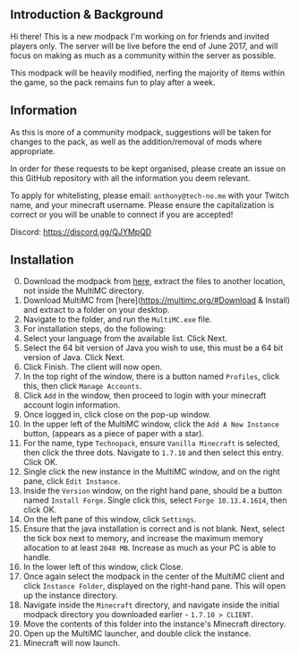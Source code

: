 ## Introduction & Background

Hi there! This is a new modpack I'm working on for friends and invited players only. The server will be live before the end of June 2017, and will focus on making as much as a community within the server as possible.

This modpack will be heavily modified, nerfing the majority of items within the game, so the pack remains fun to play after a week.

## Information

As this is more of a community modpack, suggestions will be taken for changes to the pack, as well as the addition/removal of mods where appropriate.

In order for these requests to be kept organised, please create an issue on this GitHub repository with all the information you deem relevant.

To apply for whitelisting, please email: `anthony@tech-no.me` with your Twitch name, and your minecraft username. Please ensure the capitalization is correct or you will be unable to connect if you are accepted!

Discord: https://discord.gg/QJYMpQD

## Installation

0. Download the modpack from [here](https://github.com/Technoblazed/minecraft-technopack/archive/master.zip), extract the files to another location, not inside the MultiMC directory.
1. Download MultiMC from [here](https://multimc.org/#Download & Install) and extract to a folder on your desktop.
2. Navigate to the folder, and run the `MultiMC.exe` file.
3. For installation steps, do the following:
  1. Select your language from the available list. Click Next.
  2. Select the 64 bit version of Java you wish to use, this must be a 64 bit version of Java. Click Next.
  3. Click Finish. The client will now open.
4. In the top right of the window, there is a button named `Profiles`, click this, then click `Manage Accounts`.
5. Click `Add` in the window, then proceed to login with your minecraft account login information.
6. Once logged in, click close on the pop-up window.
7. In the upper left of the MultiMC window, click the `Add A New Instance` button, (appears as a piece of paper with a star).
8. For the name, type `Technopack`, ensure `Vanilla Minecraft` is selected, then click the three dots. Navigate to `1.7.10` and then select this entry. Click OK.
9. Single click the new instance in the MultiMC window, and on the right pane, click `Edit Instance`.
10. Inside the `Version` window, on the right hand pane, should be a button named `Install Forge`. Single click this, select `Forge 10.13.4.1614`, then click OK.
11. On the left pane of this window, click `Settings`.
12. Ensure that the java installation is correct and is not blank. Next, select the tick box next to memory, and increase the maximum memory allocation to at least `2048 MB`. Increase as much as your PC is able to handle.
13. In the lower left of this window, click Close.
14. Once again select the modpack in the center of the MultiMC client and click `Instance Folder`, displayed on the right-hand pane. This will open up the instance directory.
15. Navigate inside the `Minecraft` directory, and navigate inside the initial modpack directory you downloaded earlier - `1.7.10 > CLIENT`.
16. Move the contents of this folder into the instance's Minecraft directory.
17. Open up the MultiMC launcher, and double click the instance.
18. Minecraft will now launch.
